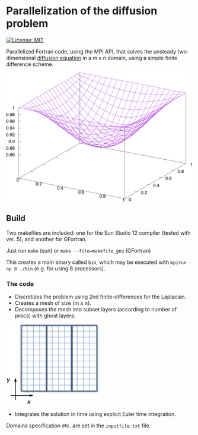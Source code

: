 Parallelization of the diffusion problem
========================================
[![License: MIT](https://img.shields.io/badge/License-MIT-green.svg)](https://github.com/SV3A/MPI-diffusion-problem/blob/master/LICENSE)

Parallelized Fortran code, using the MPI API, that solves the unsteady two-dimensional [diffusion equation](https://scipython.com/book/chapter-7-matplotlib/examples/the-two-dimensional-diffusion-equation/) in a m x n domain, using a simple finite difference scheme.

<img src="doc/domain.png" alt="Solution domain" width="500" height="348">


## Build
Two makefiles are included: one for the Sun Studio 12 compiler (tested with ver. 5), and another for GFortran.

Just run `make` (sun) or `make --file=makefile_gnu` (GFortran)

This creates a main binary called `bin`, which may be executed with `mpirun -np 8 ./bin` (e.g. for using 8 processors).


### The code
- Discretizes the problem using 2nd finite-differences for the Laplacian.
- Creates a mesh of size (m x n).
- Decomposes the mesh into subset layers (according to number of procs) with ghost layers:

<img src="doc/ghost-layers.png" alt="Ghost layers" width="250" height="217">

- Integrates the solution in time using explicit Euler time integration.


Domains specification etc. are set in the `inputfile.txt` file.
